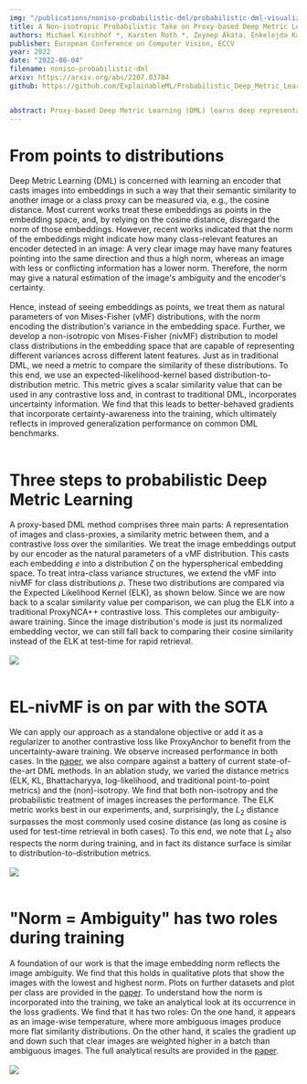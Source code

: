 ```yaml
---
img: "/publications/noniso-probabilistic-dml/probabilistic-dml-visualization.png"
title: A Non-isotropic Probabilistic Take on Proxy-based Deep Metric Learning
authors: Michael Kirchhof *, Karsten Roth *, Zeynep Akata, Enkelejda Kasneci
publisher: European Conference on Computer Vision, ECCV
year: 2022
date: "2022-08-04"
filename: noniso-probabilistic-dml
arxiv: https://arxiv.org/abs/2207.03784
github: https://github.com/ExplainableML/Probabilistic_Deep_Metric_Learning


abstract: Proxy-based Deep Metric Learning (DML) learns deep representations by embedding images close to their class representatives (proxies), commonly with respect to the angle between them. However, this disregards the embedding norm, which can carry additional beneficial context such as class- or image-intrinsic uncertainty. In addition, proxy-based DML struggles to learn class-internal structures. To address both issues at once, we introduce non-isotropic probabilistic proxy-based DML. We model images as directional von Mises-Fisher (vMF) distributions on the hypersphere that can reflect image-intrinsic uncertainties. Further, we derive non-isotropic von Mises-Fisher (nivMF) distributions for class proxies to better represent complex class-specific variances. To measure the proxy-to-image distance between these models, we develop and investigate multiple distribution-to-point and distribution-to-distribution metrics. Each framework choice is motivated by a set of ablational studies, which showcase beneficial properties of our probabilistic approach to proxy-based DML, such as uncertainty-awareness, better-behaved gradients during training, and overall improved generalization performance. The latter is especially reflected in the competitive performance on the standard DML benchmarks, where our approach compares favorably, suggesting that existing proxy-based DML can significantly benefit from a more probabilistic treatment.
---
```


# From points to distributions

Deep Metric Learning (DML) is concerned with learning an encoder that casts images into embeddings in such a way that their semantic similarity to another image or a class proxy can be measured via, e.g., the cosine distance. Most current works treat these embeddings as points in the embedding space, and, by relying on the cosine distance, disregard the norm of those embeddings. However, recent works indicated that the norm of the embeddings might indicate how many class-relevant features an encoder detected in an image: A very clear image may have many features pointing into the same direction and thus a high norm, whereas an image with less or conflicting information has a lower norm. Therefore, the norm may give a natural estimation of the image's ambiguity and the encoder's certainty. 
<br/><br/>
Hence, instead of seeing embeddings as points, we treat them as natural parameters of von Mises-Fisher (vMF) distributions, with the norm encoding the distribution's variance in the embedding space. Further, we develop a non-isotropic von Mises-Fisher (nivMF) distribution to model class distributions in the embedding space that are capable of representing different variances across different latent features. Just as in traditional DML, we need a metric to compare the similarity of these distributions. To this end, we use an expected-likelihood-kernel based distribution-to-distribution metric. This metric gives a scalar similarity value that can be used in any contrastive loss and, in contrast to traditional DML, incorporates uncertainty information. We find that this leads to better-behaved gradients that incorporate certainty-awareness into the training, which ultimately reflects in improved generalization performance on common DML benchmarks.
<br/><br/>


# Three steps to probabilistic Deep Metric Learning

A proxy-based DML method comprises three main parts: A representation of images and class-proxies, a similarity metric between them, and a contrastive loss over the similarities. We treat the image embeddings output by our encoder as the natural parameters of a vMF distribution. This casts each embedding $e$ into a distribution $\zeta$ on the hyperspherical embedding space. To treat intra-class variance structures, we extend the vMF into nivMF for class distributions $\rho$. These two distributions are compared via the Expected Likelihood Kernel (ELK), as shown below. Since we are now back to a scalar similarity value per comparison, we can plug the ELK into a traditional ProxyNCA++ contrastive loss. This completes our ambiguity-aware training. Since the image distribution's mode is just its normalized embedding vector, we can still fall back to comparing their cosine similarity instead of the ELK at test-time for rapid retrieval.
<br/><br/>
![](/publications/noniso-probabilistic-dml/distribution-to-distribution-distances.png)
<br/><br/>


# EL-nivMF is on par with the SOTA

We can apply our approach as a standalone objective or add it as a regularizer to another contrastive loss like ProxyAnchor to benefit from the uncertainty-aware training. We observe increased performance in both cases. In the [paper](https://arxiv.org/abs/2207.03784), we also compare against a battery of current state-of-the-art DML methods. In an ablation study, we varied the distance metrics (ELK, KL, Bhattacharyya, log-likelihood, and traditional point-to-point metrics) and the (non)-isotropy. We find that both non-isotropy and the probabilistic treatment of images increases the performance. The ELK metric works best in our experiments, and, surprisingly, the $L_2$ distance surpasses the most commonly used cosine distance (as long as cosine is used for test-time retrieval in both cases). To this end, we note that $L_2$ also respects the norm during training, and in fact its distance surface is similar to distribution-to-distribution metrics. 
<br/><br/>
![](/publications/noniso-probabilistic-dml/prob-dml-results.png)
<br/><br/>

# "Norm = Ambiguity" has two roles during training

A foundation of our work is that the image embedding norm reflects the image ambiguity. We find that this holds in qualitative plots that show the images with the lowest and highest norm. Plots on further datasets and plot per class are provided in the [paper](https://arxiv.org/abs/2207.03784). To understand how the norm is incorporated into the training, we take an analytical look at its occurrence in the loss gradients. We find that it has two roles: On the one hand, it appears as an image-wise temperature, where more ambiguous images produce more flat similarity distributions. On the other hand, it scales the gradient up and down such that clear images are weighted higher in a batch than ambiguous images. The full analytical results are provided in the [paper](https://arxiv.org/abs/2207.03784).
<br/><br/>
![](/publications/noniso-probabilistic-dml/embedding-norm-ambiguity.png)

